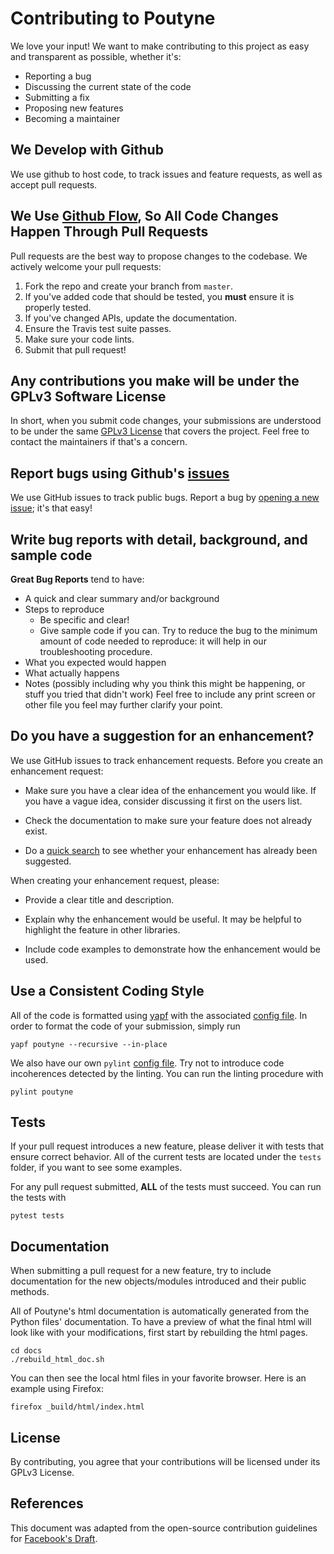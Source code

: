 # Contributing to Poutyne
We love your input! We want to make contributing to this project as easy and transparent as possible, whether it's:

- Reporting a bug
- Discussing the current state of the code
- Submitting a fix
- Proposing new features
- Becoming a maintainer

## We Develop with Github
We use github to host code, to track issues and feature requests, as well as accept pull requests.

## We Use [Github Flow](https://guides.github.com/introduction/flow/index.html), So All Code Changes Happen Through Pull Requests
Pull requests are the best way to propose changes to the codebase. We actively welcome your pull requests:

1. Fork the repo and create your branch from `master`.
2. If you've added code that should be tested, you **must** ensure it is properly tested.
3. If you've changed APIs, update the documentation.
4. Ensure the Travis test suite passes.
5. Make sure your code lints.
6. Submit that pull request!

## Any contributions you make will be under the GPLv3 Software License
In short, when you submit code changes, your submissions are understood to be under the same [GPLv3 License](https://choosealicense.com/licenses/gpl-3.0/) that covers the project. Feel free to contact the maintainers if that's a concern.

## Report bugs using Github's [issues](https://github.com/GRAAL-Research/poutyne/issues)
We use GitHub issues to track public bugs. Report a bug by [opening a new issue](); it's that easy!

## Write bug reports with detail, background, and sample code

**Great Bug Reports** tend to have:

- A quick and clear summary and/or background
- Steps to reproduce
  - Be specific and clear!
  - Give sample code if you can. Try to reduce the bug to the minimum amount of code needed to reproduce: it will help in our troubleshooting procedure.
- What you expected would happen
- What actually happens
- Notes (possibly including why you think this might be happening, or stuff you tried that didn't work)
Feel free to include any print screen or other file you feel may further clarify your point.
## Do you have a suggestion for an enhancement?

We use GitHub issues to track enhancement requests.  Before you create an enhancement request:

* Make sure you have a clear idea of the enhancement you would like.  If you have a vague idea, consider discussing
it first on the users list.

* Check the documentation to make sure your feature does not already exist.

* Do a [quick search](https://github.com/GRAAL-Research/poutyne/issues) to see whether your enhancement has already been suggested.

When creating your enhancement request, please:

* Provide a clear title and description.

* Explain why the enhancement would be useful.  It may be helpful to highlight the feature in other libraries.

* Include code examples to demonstrate how the enhancement would be used.

## Use a Consistent Coding Style

All of the code is formatted using [yapf](https://github.com/google/yapf) with the associated [config file](https://github.com/GRAAL-Research/poutyne/blob/master/.style.yapf). In order to format the code of your submission, simply run

```
yapf poutyne --recursive --in-place
```

We also have our own `pylint` [config file](https://github.com/GRAAL-Research/poutyne/blob/master/.pylintrc). Try not to introduce code incoherences detected by the linting. You can run the linting procedure with

```
pylint poutyne
```

## Tests

If your pull request introduces a new feature, please deliver it with tests that ensure correct behavior. All of the current tests are located under the `tests` folder, if you want to see some examples. 

For any pull request submitted, **ALL** of the tests must succeed. You can run the tests with

```
pytest tests
```

## Documentation

When submitting a pull request for a new feature, try to include documentation for the new objects/modules introduced and their public methods.

 All of Poutyne's html documentation is automatically generated from the Python files' documentation. To have a preview of what the final html will look like with your modifications, first start by rebuilding the html pages.

 ```
cd docs
./rebuild_html_doc.sh
 ```

You can then see the local html files in your favorite browser. Here is an example using Firefox:

```
firefox _build/html/index.html 
```

## License
By contributing, you agree that your contributions will be licensed under its GPLv3 License.

## References
This document was adapted from the open-source contribution guidelines for [Facebook's Draft](https://github.com/facebook/draft-js/blob/a9316a723f9e918afde44dea68b5f9f39b7d9b00/CONTRIBUTING.md).
